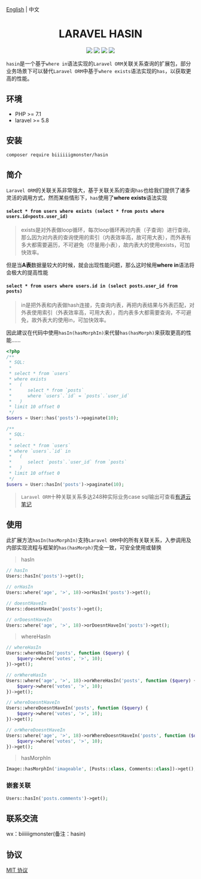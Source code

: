 [English](./README.md) | 中文

<div align="center">

# LARAVEL HASIN

<p>
    <a href="https://github.com/biiiiiigmonster/hasin/blob/master/LICENSE"><img src="https://img.shields.io/badge/license-MIT-7389D8.svg?style=flat" ></a>
    <a href="https://github.com/biiiiiigmonster/hasin/releases" ><img src="https://img.shields.io/github/release/biiiiiigmonster/hasin.svg?color=4099DE" /></a> 
    <a href="https://packagist.org/packages/biiiiiigmonster/hasin"><img src="https://img.shields.io/packagist/dt/biiiiiigmonster/hasin.svg?color=" /></a> 
    <a><img src="https://img.shields.io/badge/php-7.1+-59a9f8.svg?style=flat" /></a> 
</p>

</div>

`hasin`是一个基于`where in`语法实现的`Laravel ORM`关联关系查询的扩展包，部分业务场景下可以替代`Laravel ORM`中基于`where exists`语法实现的`has`，以获取更高的性能。


## 环境

- PHP >= 7.1
- laravel >= 5.8


## 安装

```bash
composer require biiiiiigmonster/hasin
```

## 简介

`Laravel ORM`的关联关系非常强大，基于关联关系的查询`has`也给我们提供了诸多灵活的调用方式，然而某些情形下，`has`使用了**where exists**语法实现

#### `select * from users where exists (select * from posts where users.id=posts.user_id)`
> exists是对外表做loop循环，每次loop循环再对内表（子查询）进行查询，那么因为对内表的查询使用的索引（内表效率高，故可用大表），而外表有多大都需要遍历，不可避免（尽量用小表），故内表大的使用exists，可加快效率。

但是当**A表**数据量较大的时候，就会出现性能问题，那么这时候用**where in**语法将会极大的提高性能

#### `select * from users where users.id in (select posts.user_id from posts)`
> in是把外表和内表做hash连接，先查询内表，再把内表结果与外表匹配，对外表使用索引（外表效率高，可用大表），而内表多大都需要查询，不可避免，故外表大的使用in，可加快效率。

因此建议在代码中使用`hasIn(hasMorphIn)`来代替`has(hasMorph)`来获取更高的性能……

```php
<?php
/**
 * SQL:
 * 
 * select * from `users` 
 * where exists 
 *   ( 
 *      select * from `posts` 
 *      where `users`.`id` = `posts`.`user_id` 
 *   ) 
 * limit 10 offset 0
 */
$users = User::has('posts')->paginate(10);

/**
 * SQL:
 * 
 * select * from `users` 
 * where `users`.`id` in  
 *   ( 
 *      select `posts`.`user_id` from `posts` 
 *   ) 
 * limit 10 offset 0
 */
$users = User::hasIn('posts')->paginate(10);
```

> `Laravel ORM`十种关联关系多达248种实际业务case sql输出可查看[有道云笔记](https://note.youdao.com/noteshare?id=882bfd7ccdf1370c55326a33333c6f62)

## 使用

此扩展方法`hasIn(hasMorphIn)`支持`Laravel ORM`中的所有关联关系，入参调用及内部实现流程与框架的`has(hasMorph)`完全一致，可安全使用或替换

> hasIn

```php
// hasIn
Users::hasIn('posts')->get();

// orHasIn
Users::where('age', '>', 18)->orHasIn('posts')->get();

// doesntHaveIn
Users::doesntHaveIn('posts')->get();

// orDoesntHaveIn
Users::where('age', '>', 18)->orDoesntHaveIn('posts')->get();
```

> whereHasIn

```php
// whereHasIn
Users::whereHasIn('posts', function ($query) {
    $query->where('votes', '>', 10);
})->get();

// orWhereHasIn
Users::where('age', '>', 18)->orWhereHasIn('posts', function ($query) {
    $query->where('votes', '>', 10);
})->get();

// whereDoesntHaveIn
Users::whereDoesntHaveIn('posts', function ($query) {
    $query->where('votes', '>', 10);
})->get();

// orWhereDoesntHaveIn
Users::where('age', '>', 18)->orWhereDoesntHaveIn('posts', function ($query) {
    $query->where('votes', '>', 10);
})->get();
```

> hasMorphIn

```php
Image::hasMorphIn('imageable', [Posts::class, Comments::class])->get();
```

### 嵌套关联

```php
Users::hasIn('posts.comments')->get();
```

## 联系交流
wx：biiiiiigmonster(备注：hasin)

## 协议
[MIT 协议](LICENSE)
